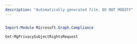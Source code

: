 ```yaml
---
description: "Automatically generated file. DO NOT MODIFY"
---
```


```powershell

Import-Module Microsoft.Graph.Compliance

Get-MgPrivacySubjectRightsRequest

```
